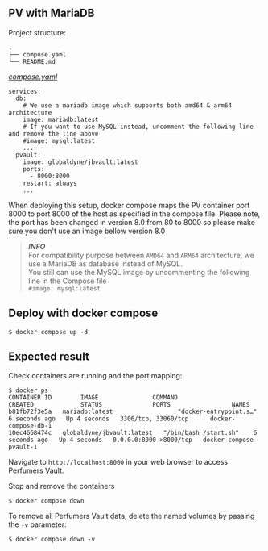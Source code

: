 ## PV with MariaDB


Project structure:
```
.
├── compose.yaml
└── README.md
```

[_compose.yaml_](compose.yaml)
```
services:
  db:
    # We use a mariadb image which supports both amd64 & arm64 architecture
    image: mariadb:latest
    # If you want to use MySQL instead, uncomment the following line and remove the line above
    #image: mysql:latest
    ...
  pvault:
    image: globaldyne/jbvault:latest
    ports:
      - 8000:8000
    restart: always
    ...
```

When deploying this setup, docker compose maps the PV container port 8000 to
port 8000 of the host as specified in the compose file.
Please note, the port has been changed in version 8.0 from 80 to 8000 so please make sure you don't use an image bellow version 8.0

> **_INFO_**  
> For compatibility purpose between `AMD64` and `ARM64` architecture, we use a MariaDB as database instead of MySQL.  
> You still can use the MySQL image by uncommenting the following line in the Compose file   
> `#image: mysql:latest`

## Deploy with docker compose

```
$ docker compose up -d
```


## Expected result

Check containers are running and the port mapping:
```
$ docker ps
CONTAINER ID        IMAGE               COMMAND                  CREATED             STATUS              PORTS                 NAMES
b81fb72f3e5a   mariadb:latest                  "docker-entrypoint.s…"   6 seconds ago   Up 4 seconds   3306/tcp, 33060/tcp      docker-compose-db-1
10ec4668474c   globaldyne/jbvault:latest   "/bin/bash /start.sh"    6 seconds ago   Up 4 seconds   0.0.0.0:8000->8000/tcp   docker-compose-pvault-1
```

Navigate to `http://localhost:8000` in your web browser to access Perfumers Vault.


Stop and remove the containers

```
$ docker compose down
```

To remove all Perfumers Vault data, delete the named volumes by passing the `-v` parameter:
```
$ docker compose down -v
```